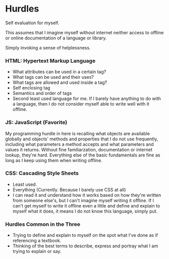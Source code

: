 # Hurdles
Self evaluation for myself.

This assumes that I imagine myself without internet neither access to offline or online documentation of a language or library.

Simply invoking a sense of helplessness.

### HTML: Hypertext Markup Language
- What attributes can be used in a certain tag?
- What tags can be used and their uses?
- What tags are allowed and used inside a tag?
- Self enclosing tag <tag/>
- Semantics and order of tags
- Second least used language for me. If I barely have anything to do with a language, then I do not consider myself able to write well with it offline.

### JS: JavaScript (Favorite)
My programming hurdle in here is recalling what objects are available globally and objects' methods and properties that I do not use frequently, including what parameters a method accepts and what parameters and values it returns. Without fine familiarzation, documentation or internet lookup, they're hard. 
Everything else of the basic fundamentals are fine as long as I keep using them when writing offline.

### CSS: Cascading Style Sheets
- Least used.
- Everything (Currently. Because I barely use CSS at all)
- I can read it and understand how it works based on how they're written from someone else's, but I can't imagine myself writing it offline. If I can't get myself to write it offline even a little and define and explain to myself what it does, it means I do not know this language, simply put.


### Hurdles Common in the Three
- Trying to define and explain to myself on the spot what I've done as if referencing a textbook.
- Thinking of the best terms to describe, express and portray what I am trying to explain or say.
